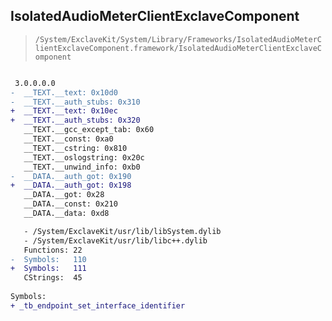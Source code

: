 ## IsolatedAudioMeterClientExclaveComponent

> `/System/ExclaveKit/System/Library/Frameworks/IsolatedAudioMeterClientExclaveComponent.framework/IsolatedAudioMeterClientExclaveComponent`

```diff

 3.0.0.0.0
-  __TEXT.__text: 0x10d0
-  __TEXT.__auth_stubs: 0x310
+  __TEXT.__text: 0x10ec
+  __TEXT.__auth_stubs: 0x320
   __TEXT.__gcc_except_tab: 0x60
   __TEXT.__const: 0xa0
   __TEXT.__cstring: 0x810
   __TEXT.__oslogstring: 0x20c
   __TEXT.__unwind_info: 0xb0
-  __DATA.__auth_got: 0x190
+  __DATA.__auth_got: 0x198
   __DATA.__got: 0x28
   __DATA.__const: 0x210
   __DATA.__data: 0xd8

   - /System/ExclaveKit/usr/lib/libSystem.dylib
   - /System/ExclaveKit/usr/lib/libc++.dylib
   Functions: 22
-  Symbols:   110
+  Symbols:   111
   CStrings:  45
 
Symbols:
+ _tb_endpoint_set_interface_identifier

```
